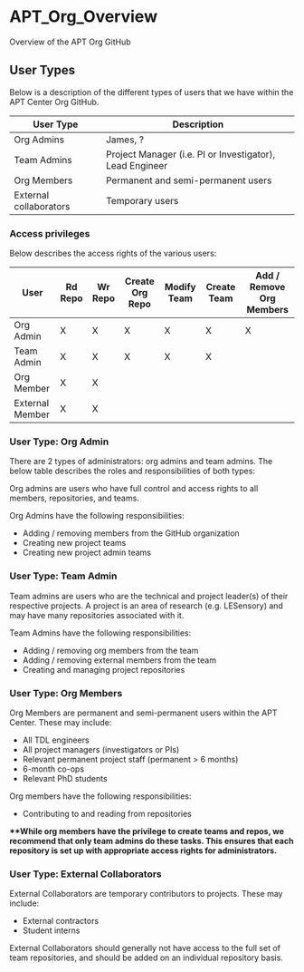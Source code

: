 # APT_Org_Overview
Overview of the APT Org GitHub

## User Types
Below is a description of the different types of users that we have within the APT Center Org GitHub.

| User Type   | Description | 
| ----------- | ----------- | 
| Org Admins  | James, ?    |
| Team Admins | Project Manager (i.e. PI or Investigator), Lead Engineer |
| Org Members | Permanent and semi-permanent users |
| External collaborators | Temporary users |

### Access privileges
Below describes the access rights of the various users:

| User | Rd Repo | Wr Repo | Create Org Repo | Modify Team | Create Team | Add / Remove Org Members |
| ---- | ------- | ------- | ----------- | ----------- | ----------- | ------------------------ |
| Org Admin | X | X | X |  X | X | X |
| Team Admin | X | X |  X | X | X |  |
| Org Member | X | X |  |  |  |  |
| External Member | X | X |  |  |  |  |

### User Type: Org Admin
There are 2 types of administrators: org admins and team admins. The below table describes the roles and responsibilities of both types:

Org admins are users who have full control and access rights to all members, repositories, and teams.

Org Admins have the following responsibilities:
- Adding / removing members from the GitHub organization
- Creating new project teams
- Creating new project admin teams

### User Type: Team Admin
Team admins are users who are the technical and project leader(s) of their respective projects. A project is an area of research (e.g. LESensory) and may have many repositories associated with it.

Team Admins have the following responsibilities:
- Adding / removing org members from the team
- Adding / removing external members from the team
- Creating and managing project repositories

### User Type: Org Members
Org Members are permanent and semi-permanent users within the APT Center. These may include:
-	All TDL engineers
-	All project managers (investigators or PIs)
-	Relevant permanent project staff (permanent > 6 months)
-	6-month co-ops
-	Relevant PhD students

Org members have the following responsibilities:
- Contributing to and reading from repositories

**\*\*While org members have the privilege to create teams and repos, we recommend that only team admins do these tasks. This ensures that each repository is set up with appropriate access rights for administrators.**

### User Type: External Collaborators
External Collaborators are temporary contributors to projects. These may include:
-	External contractors
-	Student interns

External Collaborators should generally not have access to the full set of team repositories, and should be added on an individual repository basis.

